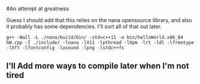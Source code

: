 #An attempt at greatness

Guess I should add that this relies on the nana opensource library, and also it probably has some dependencies. I'll sort all of that out later.

```
g++ -Wall -L ./nana/build/bin/ -std=c++11 -o bin/helloWorld.x86_64 hW.cpp -I ./include/ -lnana -lX11 -lpthread -lXpm -lrt -ldl -lfreetype -lXft -lfontconfig -lasound -lpng -lstdc++fs
```

## I'll Add more ways to compile later when I'm not tired
